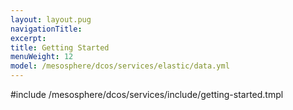```yaml
---
layout: layout.pug
navigationTitle:
excerpt:
title: Getting Started
menuWeight: 12
model: /mesosphere/dcos/services/elastic/data.yml
---
```


#include /mesosphere/dcos/services/include/getting-started.tmpl
